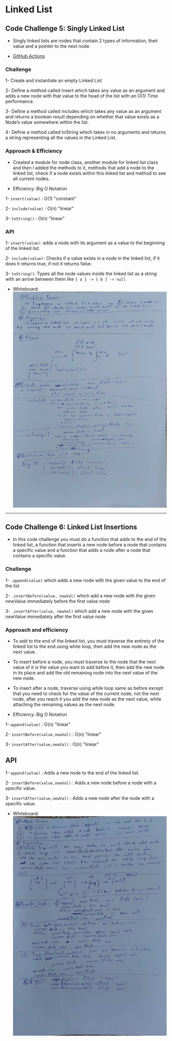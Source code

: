 # Linked List

## Code Challenge 5: Singly Linked List

* Singly linked lists are nodes that contain 2 types of information, their value and a pointer to the next node.

* [GitHub Actions](https://github.com/ammarBadwan-401-advanced-javascript/data-structures-and-algorithms/actions)

### Challenge
1- Create and instantiate an empty Linked List

2- Define a method called insert which takes any value as an argument and adds a new node with that value to the head of the list with an O(1) Time performance.

3- Define a method called includes which takes any value as an argument and returns a boolean result depending on whether that value exists as a Node’s value somewhere within the list.

4- Define a method called toString which takes in no arguments and returns a string representing all the values in the Linked List.

### Approach & Efficiency

* Created a module for node class, another module for linked list class and then I added the methods to it, methods that add a node to the linked list, check if a node exists within this linked list and method to see all current nodes.

* Efficiency: Big O Notation

1- `insert(value)` : O(1) "constant"

2- `include(value)` : O(n) "linear"

3- `toString()` : O(n) "linear"

### API

1- `insert(value)`: adds a node with its argument as a value to the beginning of the linked list.

2- `include(value)`: Checks if a value exists in a node in the linked list, if it does it returns true, if not it returns false.

3- `toString()`: Types all the node values inside the linked list as a string with an arrow between them like `{ a } -> { b } -> null`

* Whiteboard: 
![Singly linked list](../../assets/singlyLinkedList.jpg)

---------------------------------------------------------------------------

## Code Challenge 6: Linked List Insertions

* In this code challenge you must do a function that adds to the end of the linked list, a function that inserts a new node before a node that contains a specific value and a function that adds a node after a node that contains a specific value.

### Challenge

1- `.append(value)` which adds a new node with the given value to the end of the list

2- `.insertBefore(value, newVal)` which add a new node with the given newValue immediately before the first value node

3- `.insertAfter(value, newVal)` which add a new node with the given newValue immediately after the first value node


### Approach and efficiency

* To add to the end of the linked list, you must traverse the entirety of the linked list to the end using while loop, then add the new node as the next value.

* To insert before a node, you must traverse to the node that the next value of it is the value you want to add before it, then add the new node in its place and add the old remaining node into the next value of the new node.

* To insert after a node, traverse using while loop same as before except that you need to check for the value of the current node, not the next node, after you reach it you add the new node as the next value, while attaching the remaining values as the next node.

* Efficiency: Big O Notation

1- `append(value)` : O(n) "linear"

2- `insertBefore(value,newVal)` : O(n) "linear"

3- `insertAfter(value,newVal)` : O(n) "linear"

## API

1- `append(value)` : Adds a new node to the end of the linked list.

2- `insertBefore(value,newVal)` : Adds a new node before a node with a specific value.

3- `insertAfter(value,newVal)` : Adds a new node after the node with a specific value.

* Whiteboard: 
![Linked List Insertions](../../assets/linkedListInsertions.jpg)